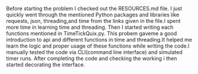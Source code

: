 Before starting the problem I checked out the RESOURCES.md file. I just quickly went through the mentioned Python packages and libraries like requests, json, threading,and time from the links given in the file.I spent more time in learning time and threading. Then I started writing each functions mentioned in TimeTickQuix.py. This probem gaveme a good introduction to api and different functions in time and threading.It helped me learn the logic and proper usage of these functions while writing the code.I manually tested the code via CLI(command line interface) and simulated timer runs. After completing the code and checking the working i then started decorating the interface.